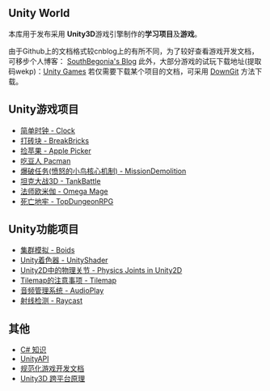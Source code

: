 ## Unity World
本库用于发布采用 **Unity3D**游戏引擎制作的**学习项目**及**游戏**。

由于Github上的文档格式较cnblog上的有所不同，为了较好查看游戏开发文档，可移步个人博客： [SouthBegonia's  Blog](https://www.cnblogs.com/SouthBegonia/)
此外，大部分游戏的试玩下载地址(提取码wekp)：[Unity Games](https://pan.baidu.com/s/1YhGINK1zqLKmD6bp1C29tA)
若仅需要下载某个项目的文档，可采用 [DownGit](https://github.com/MinhasKamal/DownGit) 方法下载。

## Unity游戏项目

- [简单时钟 - Clock](https://github.com/SouthBegonia/UnityWorld/tree/master/Clock)
- [打砖块 - BreakBricks](https://github.com/SouthBegonia/UnityWorld/tree/master/BreakBricks)
- [捡苹果 - Apple Picker](https://github.com/SouthBegonia/UnityWorld/tree/master/ApplePicker)
- [吃豆人 Pacman](https://github.com/SouthBegonia/UnityWorld/tree/master/Pacman)
- [爆破任务(愤怒的小鸟核心机制) - MissionDemolition](https://github.com/SouthBegonia/UnityWorld/tree/master/MissionDemolition)
- [坦克大战3D - TankBattle](https://github.com/SouthBegonia/UnityWorld/tree/master/TankBattle)
- [法师欧米伽 - Omega Mage](https://github.com/SouthBegonia/UnityWorld/tree/master/Omega%20Mage)
- [死亡地牢 - TopDungeonRPG](https://github.com/SouthBegonia/UnityWorld/tree/master/TopDungeonRPG)

## Unity功能项目

- [集群模拟 - Boids](https://github.com/SouthBegonia/UnityWorld/tree/master/Boids)
- [Unity着色器 - UnityShader](https://github.com/SouthBegonia/UnityWorld/tree/master/Unity%20Shader)
- [Unity2D中的物理关节 - Physics Joints in Unity2D](https://github.com/SouthBegonia/UnityWorld/tree/master/Physics%20Joints%20in%20Unity2D)
- [Tilemap的注意事项 - Tilemap](https://github.com/SouthBegonia/UnityWorld/tree/master/Tilemap)
- [音频管理系统 - AudioPlay](https://github.com/SouthBegonia/UnityWorld/tree/master/AudioPlay)
- [射线检测 - Raycast](https://github.com/SouthBegonia/UnityWorld/tree/master/Raycast)

## 其他

- [C# 知识](https://github.com/SouthBegonia/UnityWorld/tree/master/Csharp)
- [UnityAPI](https://github.com/SouthBegonia/UnityWorld/tree/master/UnityAPI)
- [规范化游戏开发文档](https://github.com/SouthBegonia/UnityWorld/blob/master/Standardized%20Game%20Development.md)
- [Unity3D 跨平台原理](https://github.com/SouthBegonia/UnityWorld/blob/master/How%20Unity3D%20operate%20on%20various%20platforms.md)